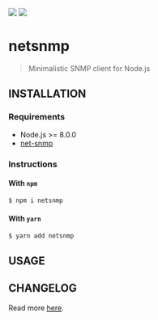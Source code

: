 [![](https://img.shields.io/github/license/lqmanh/netsnmp.svg?style=flat-square)](https://github.com/lqmanh/netsnmp)
[![](https://img.shields.io/npm/v/netsnmp.svg?style=flat-square)](https://www.npmjs.com/package/netsnmp)

# netsnmp

> Minimalistic SNMP client for Node.js

## INSTALLATION

### Requirements

- Node.js >= 8.0.0
- [net-snmp](http://www.net-snmp.org)

### Instructions

#### With `npm`

```bash
$ npm i netsnmp
```

#### With `yarn`

```bash
$ yarn add netsnmp
```

## USAGE

## CHANGELOG

Read more [here](https://github.com/lqmanh/netsnmp/blob/master/CHANGELOG.md).
